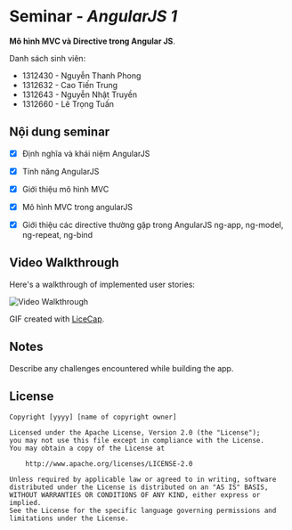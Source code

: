 # Seminar - *AngularJS 1*

**Mô hình MVC và Directive trong Angular JS**.

Danh sách sinh viên: 
* 1312430 - Nguyễn Thanh Phong
* 1312632 - Cao Tiến Trung
* 1312643 - Nguyễn Nhật Truyền
* 1312660 - Lê Trọng Tuấn



## Nội dung seminar

* [x] Định nghĩa và khái niệm AngularJS
* [x] Tính năng AngularJS
* [x] Giới thiệu mô hình MVC 
* [x] Mô hình MVC trong angularJS
* [x] Giới thiệu các directive thường gặp trong AngularJS ng-app, ng-model, ng-repeat, ng-bind



## Video Walkthrough

Here's a walkthrough of implemented user stories:

![Video Walkthrough](relative-path-to-your-gif-file-on-github-or-absolute-path-to-file-on-imgur-or-youtube)

GIF created with [LiceCap](http://www.cockos.com/licecap/).

## Notes

Describe any challenges encountered while building the app.

## License

    Copyright [yyyy] [name of copyright owner]

    Licensed under the Apache License, Version 2.0 (the "License");
    you may not use this file except in compliance with the License.
    You may obtain a copy of the License at

        http://www.apache.org/licenses/LICENSE-2.0

    Unless required by applicable law or agreed to in writing, software
    distributed under the License is distributed on an "AS IS" BASIS,
    WITHOUT WARRANTIES OR CONDITIONS OF ANY KIND, either express or implied.
    See the License for the specific language governing permissions and
    limitations under the License.
